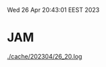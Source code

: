 Wed 26 Apr 20:43:01 EEST 2023
# JAM
<a href='./cache/202304/26_20.log'>./cache/202304/26_20.log</a>
